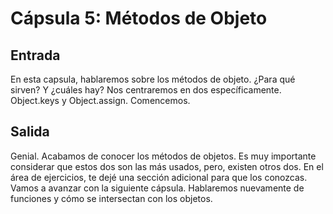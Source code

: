 # Cápsula 5: Métodos de Objeto

## Entrada
En esta capsula, hablaremos sobre los métodos de objeto.
¿Para qué sirven? Y ¿cuáles hay? 
Nos centraremos en dos específicamente. Object.keys y Object.assign.
Comencemos.

## Salida
Genial. Acabamos de conocer los métodos de objetos. Es muy importante considerar que estos dos son las más usados, pero, existen otros dos. En el área de ejercicios, te dejé una sección adicional para que los conozcas.
Vamos a avanzar con la siguiente cápsula. Hablaremos nuevamente de funciones y cómo se intersectan con los objetos.